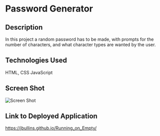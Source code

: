 # Password Generator 
## Description
In this project a random password has to be made, with prompts for the number of characters, and what character types are wanted by the user.

## Technologies Used
HTML, CSS JavaScript

## Screen Shot

![Screen Shot](https://github.com/jbullins/assignment3/blob/main/Screen%20Shot%202022-05-22%20at%209.25.45%20PM.png)

## Link to Deployed Application

https://jbullins.github.io/Running_on_Empty/
